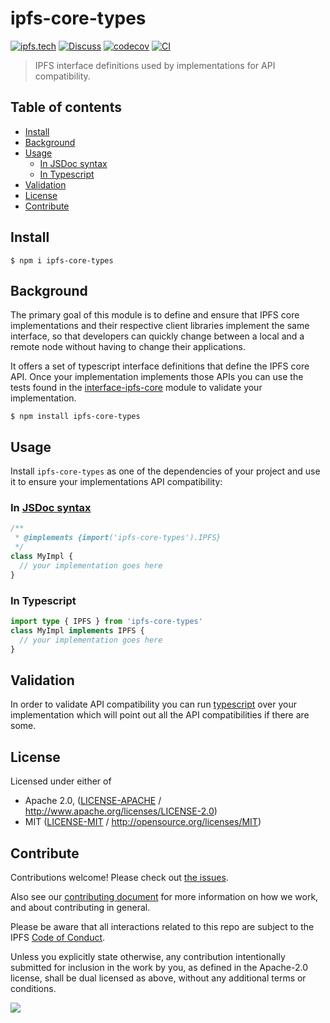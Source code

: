 # ipfs-core-types <!-- omit in toc -->

[![ipfs.tech](https://img.shields.io/badge/project-IPFS-blue.svg?style=flat-square)](https://ipfs.tech)
[![Discuss](https://img.shields.io/discourse/https/discuss.ipfs.tech/posts.svg?style=flat-square)](https://discuss.ipfs.tech)
[![codecov](https://img.shields.io/codecov/c/github/ipfs/js-ipfs.svg?style=flat-square)](https://codecov.io/gh/ipfs/js-ipfs)
[![CI](https://img.shields.io/github/actions/workflow/status/ipfs/js-ipfs/test.yml?branch=master\&style=flat-square)](https://github.com/ipfs/js-ipfs/actions/workflows/test.yml?query=branch%3Amaster)

> IPFS interface definitions used by implementations for API compatibility.

## Table of contents <!-- omit in toc -->

- [Install](#install)
- [Background](#background)
- [Usage](#usage)
  - [In JSDoc syntax](#in-jsdoc-syntax)
  - [In Typescript](#in-typescript)
- [Validation](#validation)
- [License](#license)
- [Contribute](#contribute)

## Install

```console
$ npm i ipfs-core-types
```

## Background

The primary goal of this module is to define and ensure that IPFS core implementations and their respective client libraries implement the same interface, so that developers can quickly change between a local and a remote node without having to change their applications.

It offers a set of typescript interface definitions that define the IPFS core API.  Once your implementation implements those APIs you can use the tests found in the [interface-ipfs-core](https://www.npmjs.com/package/interface-ipfs-core) module to validate your implementation.

```console
$ npm install ipfs-core-types
```

## Usage

Install `ipfs-core-types` as one of the dependencies of your project and use it to ensure your implementations API compatibility:

### In [JSDoc syntax](https://www.typescriptlang.org/docs/handbook/type-checking-javascript-files.html)

```js
/**
 * @implements {import('ipfs-core-types').IPFS}
 */
class MyImpl {
  // your implementation goes here
}
```

### In Typescript

```ts
import type { IPFS } from 'ipfs-core-types'
class MyImpl implements IPFS {
  // your implementation goes here
}
```

## Validation

In order to validate API compatibility you can run [typescript](https://www.typescriptlang.org/) over your implementation which will point out all the API compatibilities if there are some.

## License

Licensed under either of

- Apache 2.0, ([LICENSE-APACHE](LICENSE-APACHE) / <http://www.apache.org/licenses/LICENSE-2.0>)
- MIT ([LICENSE-MIT](LICENSE-MIT) / <http://opensource.org/licenses/MIT>)

## Contribute

Contributions welcome! Please check out [the issues](https://github.com/ipfs/js-ipfs/issues).

Also see our [contributing document](https://github.com/ipfs/community/blob/master/CONTRIBUTING_JS.md) for more information on how we work, and about contributing in general.

Please be aware that all interactions related to this repo are subject to the IPFS [Code of Conduct](https://github.com/ipfs/community/blob/master/code-of-conduct.md).

Unless you explicitly state otherwise, any contribution intentionally submitted for inclusion in the work by you, as defined in the Apache-2.0 license, shall be dual licensed as above, without any additional terms or conditions.

[![](https://cdn.rawgit.com/jbenet/contribute-ipfs-gif/master/img/contribute.gif)](https://github.com/ipfs/community/blob/master/CONTRIBUTING.md)
